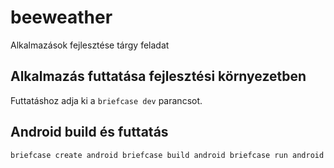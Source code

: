 # beeweather
Alkalmazások fejlesztése tárgy feladat

## Alkalmazás futtatása fejlesztési környezetben
Futtatáshoz adja ki a `briefcase dev` parancsot.

## Android build és futtatás
`
briefcase create android
briefcase build android
briefcase run android
`
